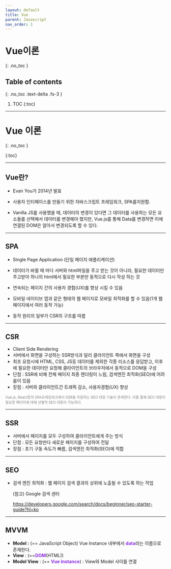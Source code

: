 ```yaml
---
layout: default
title: Vue
parent: Javascript
nav_order: 1
---
```

# Vue이론
{: .no_toc }

## Table of contents
{: .no_toc .text-delta .fs-3 }

1. TOC
{:toc}

---


# Vue 이론
{: .no_toc }

{:toc}

---

## Vue란?

- Evan You가 2014년 발표

- 사용자 인터페이스를 만들기 위한 자바스크립트 프레임워크, SPA를지원함.

- Vanilla JS를 사용했을 때, 데이터의 변경이 있다면 그 데이터를 사용하는 모든 요소들를 선택해서 데이터를 변경해야 했지만, Vue.js를 통해 Data를 변경하면 이에 연결된 DOM은 알아서 변경되도록 할 수 있다.

  

<hr>

## SPA

- Single Page Application (단일 페이지 애플리케이션)
- 데이터가 바뀔 때 마다 서버와 html파일을 주고 받는 것이 아니라, 필요한 데이터만 주고받아 하나의 html에서  필요한 부분만 동적으로 다시 작성 하는 것

- 연속되는 페이지 간의 사용자 경험(UX)를 향상 시킬 수 있음
- 모바일 네이티브 앱과 같은 형태의 웹 페이지로 모바일 최적화를 할 수 있음(1개 웹 페이지에서 여러 동작 가능)
- 동작 원리의 일부가 CSR의 구조를 따름





<hr>

## CSR

- Client Side Rendering
- 서버에서 화면을 구성하는 SSR방식과 달리 클라이언트 쪽에서 화면을 구성
- 최초 요청시에 HTML, CSS, JS등 데이터를 제외한 각종 리소스를 응답받고, 이후에 필요한 데이터만 요청해 클라이언트의 브라우저에서 동적으로 DOM을 구성
- 단점 : SSR에 비해 전체 페이지 최종 렌더링이 느림, 검색엔진 최적화(SEO)에 어려움이 있음
- 장점 : 서버와 클라이언트간 트래픽 감소, 사용자경험(UX) 향상<br>

<span style="color:gray; font-size:80%">Vue.js, React등의 SPA프레임워크에서 SSR을 지원하는 SEO 대응 기술이 존재한다.  이를 통해 SEO 대응이 필요한 페이지에 대해 선별적 SEO 대응이 가능하다.</span>



<hr>

## SSR

- 서버에서 페이지를 모두 구성하여 클라이언트에게 주는 방식
- 단점 : 모든 요청만다 새로운 페이지를 구성하여 전달
- 장점 : 초기 구동 속도가 빠름, 검색엔진 최적화(SEO)에 적합



<hr>

## SEO

- 검색 엔진 최적화 : 웹 페이지 검색 결과의 상위에 노출될 수 있도록 하는 작업

  (참고)  Google 검색 센터<br>

  https://developers.google.com/search/docs/beginner/seo-starter-guide?hl=ko





<hr>

## MVVM

- **Model :** (== JavaScript Object) Vue Instance 내부에서 <strong style="color:Blueviolet">data</strong>라는 이름으로 존재한다.
- **View** : (==<strong style="color:Blueviolet">DOM</strong>(HTML))
- **Model View** : (== <strong style="color:Blueviolet">Vue Instance</strong>) : View와 Model 사이를 연결











